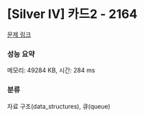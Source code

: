 # [Silver IV] 카드2 - 2164 

[문제 링크](https://www.acmicpc.net/problem/2164) 

### 성능 요약

메모리: 49284 KB, 시간: 284 ms

### 분류

자료 구조(data_structures), 큐(queue)

